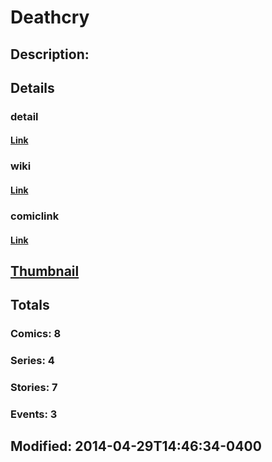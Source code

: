 # Deathcry
## Description: 
## Details
### detail
#### [Link](http://marvel.com/characters/526/deathcry?utm_campaign=apiRef&utm_source=225578a89fc76f3d20fbffda5d17a88d)
### wiki
#### [Link](http://marvel.com/universe/Deathcry?utm_campaign=apiRef&utm_source=225578a89fc76f3d20fbffda5d17a88d)
### comiclink
#### [Link](http://marvel.com/comics/characters/1011037/deathcry?utm_campaign=apiRef&utm_source=225578a89fc76f3d20fbffda5d17a88d)
## [Thumbnail](http://i.annihil.us/u/prod/marvel/i/mg/9/d0/535ff379c7c1b.jpg)
## Totals
### Comics: 8
### Series: 4
### Stories: 7
### Events: 3
## Modified: 2014-04-29T14:46:34-0400